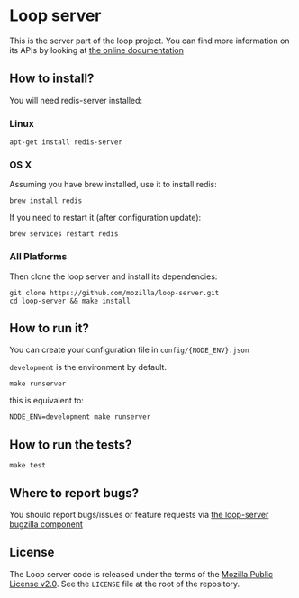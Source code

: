 Loop server
===========

This is the server part of the loop project. You can find more information on
its APIs by looking at [the online documentation](https://docs.services.mozilla.com/loop/)

How to install?
---------------

You will need redis-server installed:

### Linux

    apt-get install redis-server

### OS X

Assuming you have brew installed, use it to install redis:

    brew install redis

If you need to restart it (after configuration update):

    brew services restart redis

### All Platforms

Then clone the loop server and install its dependencies:

    git clone https://github.com/mozilla/loop-server.git
    cd loop-server && make install

How to run it?
--------------

You can create your configuration file in `config/{NODE_ENV}.json`

`development` is the environment by default.

    make runserver

this is equivalent to:

    NODE_ENV=development make runserver


How to run the tests?
---------------------

    make test

Where to report bugs?
---------------------

You should report bugs/issues or feature requests via [the loop-server bugzilla
component](https://bugzilla.mozilla.org/enter_bug.cgi?product=Loop&component=Server)

License
-------

The Loop server code is released under the terms of the
[Mozilla Public License v2.0](http://www.mozilla.org/MPL/2.0/). See the
`LICENSE` file at the root of the repository.
